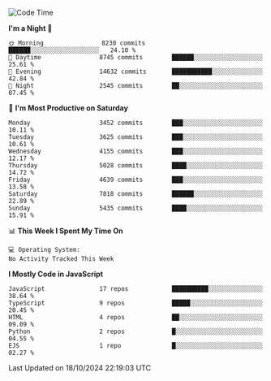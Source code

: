 <!--START_SECTION:waka-->
![Code Time](http://img.shields.io/badge/Code%20Time-3%2C337%20hrs%2038%20mins-blue)

**I'm a Night 🦉** 

```text
🌞 Morning                8230 commits        ██████░░░░░░░░░░░░░░░░░░░   24.10 % 
🌆 Daytime                8745 commits        ██████░░░░░░░░░░░░░░░░░░░   25.61 % 
🌃 Evening                14632 commits       ███████████░░░░░░░░░░░░░░   42.84 % 
🌙 Night                  2545 commits        ██░░░░░░░░░░░░░░░░░░░░░░░   07.45 % 
```
📅 **I'm Most Productive on Saturday** 

```text
Monday                   3452 commits        ███░░░░░░░░░░░░░░░░░░░░░░   10.11 % 
Tuesday                  3625 commits        ███░░░░░░░░░░░░░░░░░░░░░░   10.61 % 
Wednesday                4155 commits        ███░░░░░░░░░░░░░░░░░░░░░░   12.17 % 
Thursday                 5028 commits        ████░░░░░░░░░░░░░░░░░░░░░   14.72 % 
Friday                   4639 commits        ███░░░░░░░░░░░░░░░░░░░░░░   13.58 % 
Saturday                 7818 commits        ██████░░░░░░░░░░░░░░░░░░░   22.89 % 
Sunday                   5435 commits        ████░░░░░░░░░░░░░░░░░░░░░   15.91 % 
```


📊 **This Week I Spent My Time On** 

```text
💻 Operating System: 
No Activity Tracked This Week
```

**I Mostly Code in JavaScript** 

```text
JavaScript               17 repos            ██████████░░░░░░░░░░░░░░░   38.64 % 
TypeScript               9 repos             █████░░░░░░░░░░░░░░░░░░░░   20.45 % 
HTML                     4 repos             ██░░░░░░░░░░░░░░░░░░░░░░░   09.09 % 
Python                   2 repos             █░░░░░░░░░░░░░░░░░░░░░░░░   04.55 % 
EJS                      1 repo              █░░░░░░░░░░░░░░░░░░░░░░░░   02.27 % 
```




 Last Updated on 18/10/2024 22:19:03 UTC
<!--END_SECTION:waka-->

<!--
**likaiqiang/likaiqiang** is a ✨ _special_ ✨ repository because its `README.md` (this file) appears on your GitHub profile.

Here are some ideas to get you started:

- 🔭 I’m currently working on ...
- 🌱 I’m currently learning ...
- 👯 I’m looking to collaborate on ...
- 🤔 I’m looking for help with ...
- 💬 Ask me about ...
- 📫 How to reach me: ...
- 😄 Pronouns: ...
- ⚡ Fun fact: ...
-->
